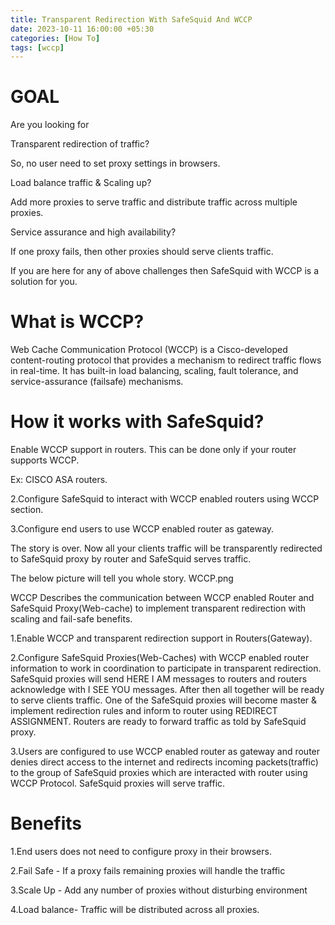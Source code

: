 ```yaml
---
title: Transparent Redirection With SafeSquid And WCCP
date: 2023-10-11 16:00:00 +05:30
categories: [How To]
tags: [wccp]
---
```


# GOAL

Are you looking for

Transparent redirection of traffic?

So, no user need to set proxy settings in browsers.

Load balance traffic & Scaling up?

Add more proxies to serve traffic and distribute traffic across
multiple proxies.

Service assurance and high availability?

 If one proxy fails, then other proxies should serve
clients traffic.

If you are here for any of above challenges then SafeSquid with WCCP is
a solution for you.

# What is WCCP?

Web Cache Communication Protocol (WCCP) is a Cisco-developed
content-routing protocol that provides a mechanism to redirect traffic
flows in real-time. It has built-in load balancing, scaling, fault
tolerance, and service-assurance (failsafe) mechanisms.

# How it works with SafeSquid?

Enable WCCP support in routers. This can be done only if your router
supports WCCP.

Ex: CISCO ASA routers.

2.Configure SafeSquid to interact with WCCP enabled routers using WCCP
section.

3.Configure end users to use WCCP enabled router as gateway.

The story is over. Now all your clients traffic will be transparently
redirected to SafeSquid proxy by router and SafeSquid serves traffic.

The below picture will tell you whole story.
WCCP.png

WCCP Describes the communication between WCCP enabled Router and
SafeSquid Proxy(Web-cache) to implement transparent redirection with
scaling and fail-safe benefits.

1.Enable WCCP and transparent redirection support in Routers(Gateway).

2.Configure SafeSquid Proxies(Web-Caches) with WCCP enabled router
information to work in coordination to participate in transparent
redirection. SafeSquid proxies will send HERE I AM messages to routers
and routers acknowledge with I SEE YOU messages. After then all
together will be ready to serve clients traffic. One of the SafeSquid
proxies will become master & implement redirection rules and inform to
router using REDIRECT ASSIGNMENT. Routers are ready to forward traffic
as told by SafeSquid proxy.

3.Users are configured to use WCCP enabled router as gateway and router
denies direct access to the internet and redirects incoming
packets(traffic) to the group of SafeSquid proxies which are interacted
with router using WCCP Protocol. SafeSquid proxies will serve traffic.

# Benefits

1.End users does not need to configure proxy in their browsers.

2.Fail Safe - If a proxy fails remaining proxies will handle the
traffic

3.Scale Up - Add any number of proxies without disturbing environment

4.Load balance- Traffic will be distributed across all proxies.

